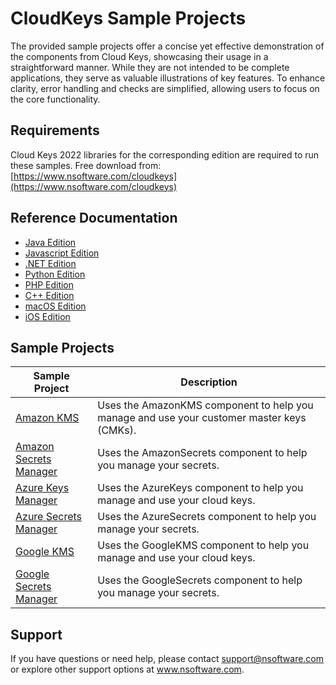 # CloudKeys Sample Projects
The provided sample projects offer a concise yet effective demonstration of the components from Cloud Keys, showcasing their usage in a straightforward manner. While they are not intended to be complete applications, they serve as valuable illustrations of key features. To enhance clarity, error handling and checks are simplified, allowing users to focus on the core functionality.

## Requirements
Cloud Keys 2022 libraries for the corresponding edition are required to run these samples.  Free download from: [https://www.nsoftware.com/cloudkeys](https://www.nsoftware.com/cloudkeys)

## Reference Documentation
* [Java Edition](https://cdn.nsoftware.com/help/EKH/java/)
* [Javascript Edition](https://cdn.nsoftware.com/help/EKH/js/)
* [.NET Edition](https://cdn.nsoftware.com/help/EKH/cs/)
* [Python Edition](https://cdn.nsoftware.com/help/EKH/py/)
* [PHP Edition](https://cdn.nsoftware.com/help/EKH/php/)
* [C++ Edition](https://cdn.nsoftware.com/help/EKH/cpp/)
* [macOS Edition](https://cdn.nsoftware.com/help/EKH/mac/)
* [iOS Edition](https://cdn.nsoftware.com/help/EKH/mac/)

## Sample Projects
| Sample Project | Description |
| --- | --- |
| [Amazon KMS](./Cloud%20Keys%20Samples/Amazon%20KMS) | Uses the AmazonKMS component to help you manage and use your customer master keys (CMKs). |
| [Amazon Secrets Manager](./Cloud%20Keys%20Samples/Amazon%20Secrets%20Manager) | Uses the AmazonSecrets component to help you manage your secrets. |
| [Azure Keys Manager](./Cloud%20Keys%20Samples/Azure%20Keys%20Manager) | Uses the AzureKeys component to help you manage and use your cloud keys. |
| [Azure Secrets Manager](./Cloud%20Keys%20Samples/Azure%20Secrets%20Manager) | Uses the AzureSecrets component to help you manage your secrets. |
| [Google KMS](./Cloud%20Keys%20Samples/Google%20KMS) | Uses the GoogleKMS component to help you manage and use your cloud keys. |
| [Google Secrets Manager](./Cloud%20Keys%20Samples/Google%20Secrets%20Manager) | Uses the GoogleSecrets component to help you manage your secrets. |

## Support
If you have questions or need help, please contact support@nsoftware.com or explore other support options 
at www.nsoftware.com.
